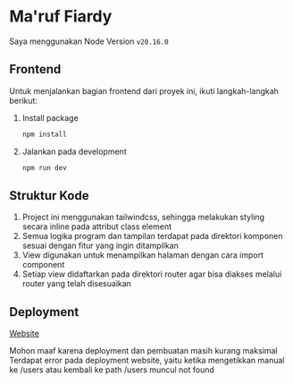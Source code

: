 # Ma'ruf Fiardy

Saya menggunakan Node Version `v20.16.0`

## Frontend

Untuk menjalankan bagian frontend dari proyek ini, ikuti langkah-langkah berikut:

1. Install package

   ```bash
   npm install
   ```

2. Jalankan pada development

   ```bash
   npm run dev
   ```

## Struktur Kode

1. Project ini menggunakan tailwindcss, sehingga melakukan styling secara inline pada attribut class element
2. Semua logika program dan tampilan terdapat pada direktori komponen sesuai dengan fitur yang ingin ditampilkan
3. View digunakan untuk menampilkan halaman dengan cara import component
4. Setiap view didaftarkan pada direktori router agar bisa diakses melalui router yang telah disesuaikan

## Deployment

[Website](https://tesferumahwebsite.vercel.app/)

Mohon maaf karena deployment dan pembuatan masih kurang maksimal
Terdapat error pada deployment website, yaitu ketika mengetikkan manual ke /users atau kembali ke path /users muncul not found
